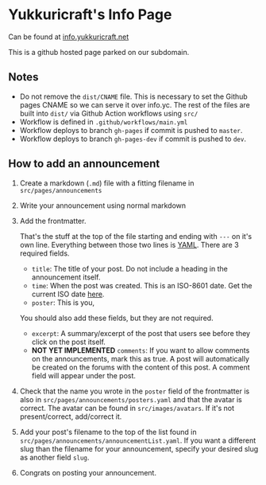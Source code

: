 # Yukkuricraft's Info Page
Can be found at [info.yukkuricraft.net](https://info.yukkuricraft.net)

This is a github hosted page parked on our subdomain.

## Notes
- Do not remove the `dist/CNAME` file. This is necessary to set the Github pages CNAME so we can serve it over info.yc. The rest of the files are built into `dist/` via Github Action workflows using `src/`
- Workflow is defined in `.github/workflows/main.yml`
- Workflow deploys to branch `gh-pages` if commit is pushed to `master`.
- Workflow deploys to branch `gh-pages-dev` if commit is pushed to `dev`.

## How to add an announcement
1. Create a markdown (`.md`) file with a fitting filename in `src/pages/announcements`
2. Write your announcement using normal markdown
3. Add the frontmatter.

   That's the stuff at the top of the file starting and ending with `---` on it's own line.
   Everything between those two lines is 
   [YAML](https://rollout.io/blog/yaml-tutorial-everything-you-need-get-started/). 
   There are 3 required fields. 
   * `title`: The title of your post. Do not include a heading in the announcement itself.
   * `time`: When the post was created. This is an ISO-8601 date. Get the current 
     ISO date [here](https://greenwichmeantime.com/articles/clocks/iso/).
   * `poster`: This is you,
   
   You should also add these fields, but they are not required.
   * `excerpt`: A summary/excerpt of the post that users see before they click on the post itself.
   * **NOT YET IMPLEMENTED** `comments`: If you want to allow comments on the announcements,
     mark this as true. A post will automatically be created on the forums with the content
     of this post. A comment field will appear under the post. 

4. Check that the name you wrote in the `poster` field of the frontmatter 
   is also in `src/pages/announcements/posters.yaml` and that the avatar is correct. 
   The avatar can be found in `src/images/avatars`. If it's not present/correct, 
   add/correct it.
6. Add your post's filename to the top of the list found 
   in `src/pages/announcements/announcementList.yaml`. If you want a different slug 
   than the filename for your announcement, specify your desired slug as another field `slug`.
7. Congrats on posting your announcement.
